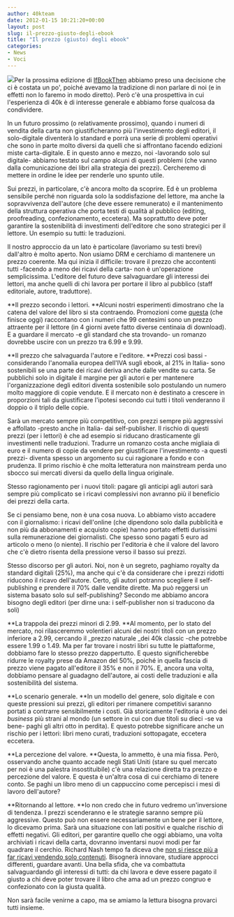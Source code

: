 ```yaml
---
author: 40kteam
date: 2012-01-15 10:21:20+00:00
layout: post
slug: il-prezzo-giusto-degli-ebook
title: "Il prezzo (giusto) degli ebook"
categories:
- News
- Voci
---
```


[![](http://quarantak.wpengine.com/wp-content/uploads/2012/01/money.jpg)](http://quarantak.wpengine.com/wp-content/uploads/2012/01/money.jpg)Per la prossima edizione di [IfBookThen](http://www.ifbookthen.com/?page_id=235) abbiamo preso una decisione che ci è costata un po', poiché avevamo la tradizione di non parlare di noi (e in effetti non lo faremo in modo diretto). Però c'è una prospettiva in cui l'esperienza di 40k è di interesse generale e abbiamo forse qualcosa da condividere.

In un futuro prossimo (o relativamente prossimo), quando i numeri di vendita della carta non giustificheranno più l'investimento degli editori, il solo-digitale diventerà lo standard e porrà una serie di problemi operativi che sono in parte molto diversi da quelli che si affrontano facendo edizioni miste carta-digitale.
E in questo anno e mezzo, noi -lavorando solo sul digitale- abbiamo testato sul campo alcuni di questi problemi (che vanno dalla comunicazione dei libri alla strategia dei prezzi). Cercheremo di mettere in ordine le idee per renderle uno spunto utile.

Sui prezzi, in particolare, c'è ancora molto da scoprire. Ed è un problema sensibile perché non riguarda solo la soddisfazione del lettore, ma anche la sopravvivenza dell'autore (che deve essere remunerato) e il mantenimento della struttura operativa che porta testi di qualità al pubblico (editing, proofreading, confezionamento, eccetera). Ma soprattutto deve poter garantire la sostenibilità di investimenti dell'editore che sono strategici per il lettore. Un esempio su tutti: le traduzioni.

Il nostro approccio da un lato è particolare (lavoriamo su testi brevi) dall'altro è molto aperto. Non usiamo DRM e cerchiamo di mantenere un prezzo coerente. Ma qui inizia il difficile: trovare il prezzo che accontenti tutti -facendo a meno dei ricavi della carta- non è un'operazione semplicissima. L'editore del futuro deve salvaguardare gli interessi dei lettori, ma anche quelli di chi lavora per portare il libro al pubblico (staff editoriale, autore, traduttore).

**Il prezzo secondo i lettori. **Alcuni nostri esperimenti dimostrano che la catena del valore del libro si sta contraendo. Promozioni come [questa](http://40k.it/2012/01/10/99-centesimi-per-iniziare-il-2012/) (che finisce oggi) raccontano con i numeri che 99 centesimi sono un prezzo attraente per il lettore (in 4 giorni avete fatto diverse centinaia di download). E a guardare il mercato -e gli standard che sta trovando- un romanzo dovrebbe uscire con un prezzo tra 6.99 e 9.99.

**Il prezzo che salvaguarda l'autore e l'editore. **Prezzi così bassi -considerando l'anomalia europea dell'IVA sugli ebook, al 21% in Italia- sono sostenibili se una parte dei ricavi deriva anche dalle vendite su carta. Se pubblichi solo in digitale il margine per gli autori e per mantenere l'organizzazione degli editori diventa sostenibile solo postulando un numero molto maggiore di copie vendute. E il mercato non è destinato a crescere in proporzioni tali da giustificare l'ipotesi secondo cui tutti i titoli venderanno il doppio o il triplo delle copie.

Sarà un mercato sempre più competitivo, con prezzi sempre più aggressivi e affollato -presto anche in Italia- dai self-publisher. Il rischio di questi prezzi (per i lettori) è che ad esempio si riducano drasticamente gli investimenti nelle traduzioni. Tradurre un romanzo costa anche migliaia di euro e il numero di copie da vendere per giustificare l'investimento -a questi prezzi- diventa spesso un argomento su cui ragionare a fondo e con prudenza. Il primo rischio è che molta letteratura non mainstream perda uno sbocco sui mercati diversi da quello della lingua originale.

Stesso ragionamento per i nuovi titoli: pagare gli anticipi agli autori sarà sempre più complicato se i ricavi complessivi non avranno più il beneficio dei prezzi della carta.

Se ci pensiamo bene, non è una cosa nuova. Lo abbiamo visto accadere con il giornalismo: i ricavi dell'online (che dipendono solo dalla pubblicità e non più da abbonamenti e acquisto copie) hanno portato effetti durissimi sulla remunerazione dei giornalisti. Che spesso sono pagati 5 euro ad articolo o meno (o niente). Il rischio per l'editoria è che il valore del lavoro che c'è dietro risenta della pressione verso il basso sui prezzi.

Stesso discorso per gli autori. Noi, non è un segreto, paghiamo royalty da standard digitali (25%), ma anche qui c'è da considerare che i prezzi ridotti riducono il ricavo dell'autore. Certo, gli autori potranno scegliere il self-publishing e prendere il 70% dalle vendite dirette. Ma può reggersi un sistema basato solo sul self-publishing?
Secondo me abbiamo ancora bisogno degli editori (per dirne una: i self-publisher non si traducono da soli)

**La trappola dei prezzi minori di 2.99. **Al momento, per lo stato del mercato, noi rilasceremmo volentieri alcuni dei nostri titoli con un prezzo inferiore a 2.99, cercando il _prezzo naturale _dei 40k classic -che potrebbe essere 1.99 o 1.49. Ma per far trovare i nostri libri su tutte le piattaforme, dobbiamo fare lo stesso prezzo dappertutto. E questo significherebbe ridurre le royalty prese da Amazon del 50%, poiché in quella fascia di prezzo viene pagato all'editore il 35% e non il 70%.
E, ancora una volta, dobbiamo pensare al guadagno dell'autore, ai costi delle traduzioni e alla sostenibilità del sistema.

**Lo scenario generale. **In un modello del genere, solo digitale e con queste pressioni sui prezzi, gli editori per rimanere competitivi saranno portati a contrarre sensibilmente i costi. Già storicamente l'editoria è uno dei _business_ più strani al mondo (un settore in cui con due titoli su dieci -se va bene- paghi gli altri otto in perdita). E questo potrebbe significare anche un rischio per i lettori: libri meno curati, traduzioni sottopagate, eccetera eccetera.

**La percezione del valore. **Questa, lo ammetto, è una mia fissa. Però, osservando anche quanto accade negli Stati Uniti (stare su quel mercato per noi è una palestra insostituibile) c'è una relazione diretta tra prezzo e percezione del valore. E questa è un'altra cosa di cui cerchiamo di tenere conto. Se paghi un libro meno di un cappuccino come percepisci i mesi di lavoro dell'autore?

**Ritornando al lettore. **Io non credo che in futuro vedremo un'inversione di tendenza. I prezzi scenderanno e le strategie saranno sempre più aggressive. Questo può non essere necessariamente un bene per il lettore, lo dicevamo prima. Sarà una situazione con lati positivi e qualche rischio di effetti negativi. Gli editori, per garantire quello che oggi abbiamo, una volta archiviati i ricavi della carta, dovranno inventarsi nuovi modi per far quadrare il cerchio.
Richard Nash tempo fa diceva che [non si riesce più a far ricavi vendendo solo contenuti](http://www.lastampa.it/_web/cmstp/tmplrubriche/tecnologia/grubrica.asp?ID_blog=30&ID_articolo=8770&ID_sezione=38&sezione). Bisognerà innovare, studiare approcci differenti, guardare avanti. Una bella sfida, che va combattuta salvaguardando gli interessi di tutti: da chi lavora e deve essere pagato il giusto a chi deve poter trovare il libro che ama ad un prezzo congruo e confezionato con la giusta qualità.

Non sarà facile venirne a capo, ma se amiamo la lettura bisogna provarci tutti insieme.
